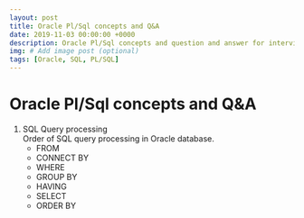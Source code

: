 ```yaml
---
layout: post
title: Oracle Pl/Sql concepts and Q&A
date: 2019-11-03 00:00:00 +0000
description: Oracle Pl/Sql concepts and question and answer for interview preperation
img: # Add image post (optional)
tags: [Oracle, SQL, PL/SQL]
---
```

# Oracle Pl/Sql concepts and Q&A

1. SQL Query processing    
    Order of SQL query processing in Oracle database.  
    * FROM 
    * CONNECT BY 
    * WHERE 
    * GROUP BY 
    * HAVING 
    * SELECT 
    * ORDER BY
